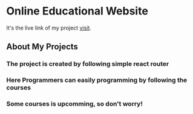 # Online Educational Website

It's the live link of my project [visit](https://online-educations.netlify.app/).

## About My Projects

### The project is created by following simple react router
### Here Programmers can easily programming by following the courses
### Some courses is upcomming, so don't worry!

